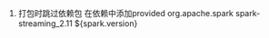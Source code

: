 1. 打包时跳过依赖包
在依赖中添加<scope>provided</scope>
    <dependency>
        <groupId>org.apache.spark</groupId>
        <artifactId>spark-streaming_2.11</artifactId>
        <version>${spark.version}</version>
        <!--<scope>provided</scope>-->
    </dependency>